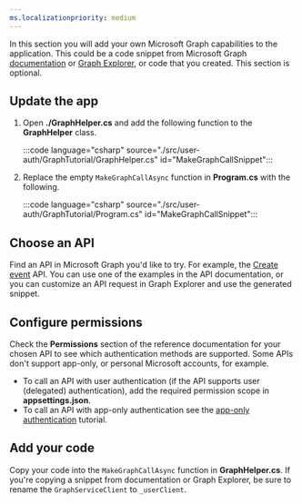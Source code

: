 ```yaml
---
ms.localizationpriority: medium
---
```


<!-- markdownlint-disable MD041 -->

In this section you will add your own Microsoft Graph capabilities to the application. This could be a code snippet from Microsoft Graph [documentation](/graph/api/overview) or [Graph Explorer](https://developer.microsoft.com/graph/graph-explorer), or code that you created. This section is optional.

## Update the app

1. Open **./GraphHelper.cs** and add the following function to the **GraphHelper** class.

    :::code language="csharp" source="./src/user-auth/GraphTutorial/GraphHelper.cs" id="MakeGraphCallSnippet":::

1. Replace the empty `MakeGraphCallAsync` function in **Program.cs** with the following.

    :::code language="csharp" source="./src/user-auth/GraphTutorial/Program.cs" id="MakeGraphCallSnippet":::

## Choose an API

Find an API in Microsoft Graph you'd like to try. For example, the [Create event](/graph/api/user-post-events) API. You can use one of the examples in the API documentation, or you can customize an API request in Graph Explorer and use the generated snippet.

## Configure permissions

Check the **Permissions** section of the reference documentation for your chosen API to see which authentication methods are supported. Some APIs don't support app-only, or personal Microsoft accounts, for example.

- To call an API with user authentication (if the API supports user (delegated) authentication), add the required permission scope in **appsettings.json**.
- To call an API with app-only authentication see the [app-only authentication](/graph/tutorials/dotnet-app-only) tutorial.

## Add your code

Copy your code into the `MakeGraphCallAsync` function in **GraphHelper.cs**. If you're copying a snippet from documentation or Graph Explorer, be sure to rename the `GraphServiceClient` to `_userClient`.
